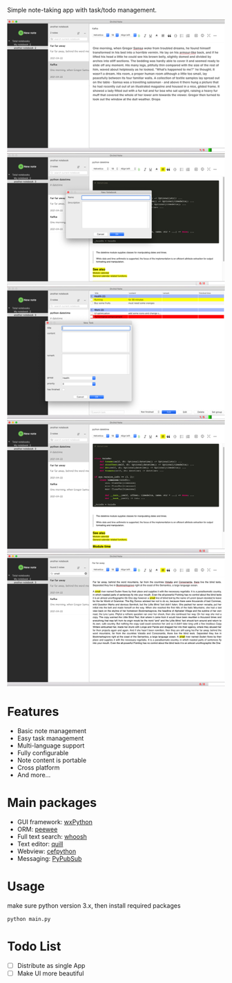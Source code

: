 Simple note-taking app with task/todo management.

![main window](https://github.com/fzdp/orchid-notebook/blob/master/assets/demo/main_window.png?raw=true)
![new_notebook](https://github.com/fzdp/orchid-notebook/blob/master/assets/demo/new_notebook.png?raw=true)
![new_task](https://github.com/fzdp/orchid-notebook/blob/master/assets/demo/new_task.png?raw=true)
![text_editor](https://github.com/fzdp/orchid-notebook/blob/master/assets/demo/text_editor.png?raw=true)
![text_search](https://github.com/fzdp/orchid-notebook/blob/master/assets/demo/text_search.png?raw=true)

# Features
* Basic note management
* Easy task management
* Multi-language support
* Fully configurable
* Note content is portable
* Cross platform
* And more...

# Main packages
* GUI framework: [wxPython](https://github.com/wxWidgets/Phoenix)
* ORM: [peewee](https://github.com/coleifer/peewee)
* Full text search: [whoosh](https://github.com/mchaput/whoosh)
* Text editor: [quill](https://github.com/quilljs/quill)
* Webview: [cefpython](https://github.com/cztomczak/cefpython)
* Messaging: [PyPubSub](https://github.com/schollii/pypubsub)

# Usage
make sure python version 3.x, then install required packages
```
python main.py
```

# Todo List
- [ ] Distribute as single App
- [ ] Make UI more beautiful
